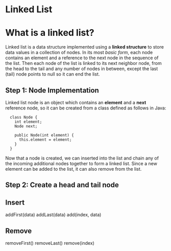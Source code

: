 # Linked List 
# What is a linked list?

Linked list is a data structure implemented using a **linked structure** to store data values in a collection of nodes. In its most *basic form*, each node contains an element and a reference to the next node in the sequence of the list. Then each node of the list is linked to its next neighbor node, from the head to the tail and any number of nodes in between, except the last (tail) node points to null so it can end the list. 

## Step 1: Node Implementation

Linked list node is an object which contains an **element** and a **next** reference node, so it can be created from a class defined as follows in Java:

```
  class Node {
    int element;
    Node next;
    
    public Node(int element) {
      this.element = element;
    }
  }
```
  
Now that a node is created, we can inserted into the list and chain any of the incoming additional nodes together to form a linked list. Since a new element can be added to the list, it can also remove from the list.

## Step 2: Create a head and tail node



## Insert
addFirst(data)
addLast(data)
add(index, data)
## Remove
removeFirst()
removeLast()
remove(index)
